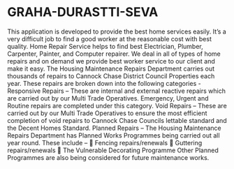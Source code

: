 # GRAHA-DURASTTI-SEVA
This application is developed to provide the best home services easily. It’s a very difficult job to find a good worker at the reasonable cost with best quality. Home Repair Service helps to find best Electrician, Plumber, Carpenter, Painter, and Computer repairer. We deal in all of types of home repairs and on demand we provide best worker service to our client and make it easy. The Housing Maintenance Repairs Department carries out thousands of repairs to Cannock Chase District Council Properties each year. These repairs are broken down into the following categories - Responsive Repairs – These are internal and external reactive repairs which are carried out by our Multi Trade Operatives. Emergency, Urgent and Routine repairs are completed under this category. Void Repairs – These are carried out by our Multi Trade Operatives to ensure the most efficient completion of void repairs to Cannock Chase Councils lettable standard and the Decent Homes Standard. Planned Repairs – The Housing Maintenance Repairs Department has Planned Works Programmes being carried out all year round. These include –  Fencing repairs/renewals  Guttering repairs/renewals  The Vulnerable Decorating Programme Other Planned Programmes are also being considered for future maintenance works.
